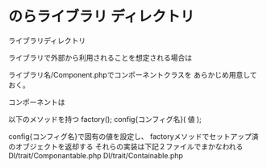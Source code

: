  のらライブラリ ディレクトリ
================================
 
ライブラリディレクトリ

ライブラリで外部から利用されることを想定される場合は

ライブラリ名/Component.phpでコンポーネントクラスを
あらかじめ用意しておく。


コンポーネントは

以下のメソッドを持つ
	factory();
	config{コンフィグ名}( 値 );

config{コンフィグ名}で固有の値を設定し、
factoryメソッドでセットアップ済のオブジェクトを返却する
それらの実装は下記２ファイルでまかなわれる
	DI/trait/Componantable.php
	DI/trait/Containable.php

